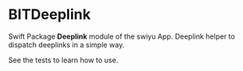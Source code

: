 # BITDeeplink

Swift Package **Deeplink** module of the swiyu App.
Deeplink helper to dispatch deeplinks in a simple way.

See the tests to learn how to use.
